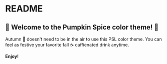 # README
## :jack_o_lantern: Welcome to the Pumpkin Spice color theme! :jack_o_lantern:

Autumn :maple_leaf: doesn't need to be in the air to use this PSL color theme. You can feel as festive your favorite fall :coffee: caffienated drink anytime. 

**Enjoy!**
